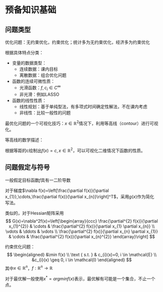 # 预备知识基础



## 问题类型

优化问题：无约束优化，约束优化；统计多为无约束优化，经济多为约束优化

根据具体特点分类：

- 变量的数据类型：
  - 连续数据：课内目标
  - 离散数据：组合优化问题
- 函数的连续可微性质：
  - 光滑函数：$f,c_i\in C^{\infty}$
  - 非光滑：例如LASSO
- 函数的线性性质：
  - 线性规划：基于单纯型法，有多项式时间确定性解法，不在课内考虑
  - 非线性：比较一般性的问题



最优化问题的一个可视化技巧：$x\in \mathbb{R}^2$情况下，利用等高线（contour）进行可视化。

等高线的数学描述：

根据等距的c绘制出$f(x)=c, x\in \mathbb R^2$，可以可视化二维情况下函数的性质。





## 问题假定与符号

一般假定目标函数$f$具有一二阶导数

对于梯度$\nabla f(x)=\left[\frac{\partial f(x)}{\partial x_{1}},\cdots,\frac{\partial f(x)}{\partial x_{n}}\right]^T$，采用$g(x)$作为简化写法。

类似的，对于Hessian矩阵采用
$$
G(x)=\nabla^2f(x)=\left[\begin{array}{ccc}
\frac{\partial^{2} f(x)}{\partial x_{1}^{2}} & \cdots & \frac{\partial^{2} f(x)}{\partial x_{1} \partial x_{n}} \\
\vdots & \ddots & \vdots \\
\frac{\partial^{2} f(x)}{\partial x_{n} \partial x_{1}} & \cdots & \frac{\partial^{2} f(x)}{\partial x_{n}^{2}}
\end{array}\right]
$$

约束优化问题：
$$
\begin{aligned}
&\min f(x) \\
\text { s.t. } & c_{i}(x)=0, i \in \mathcal{E} \\
&c_{i}(x) \geq 0, i \in  \mathcal{I}
\end{aligned}
$$
其中$x\in \mathbb R^n$，$f:\mathbb R^n\rightarrow \mathbb R$

对于最优解一般使用$x^*=argmin f(x)$表示，最优解有可能是一个集合，不止一个点。



